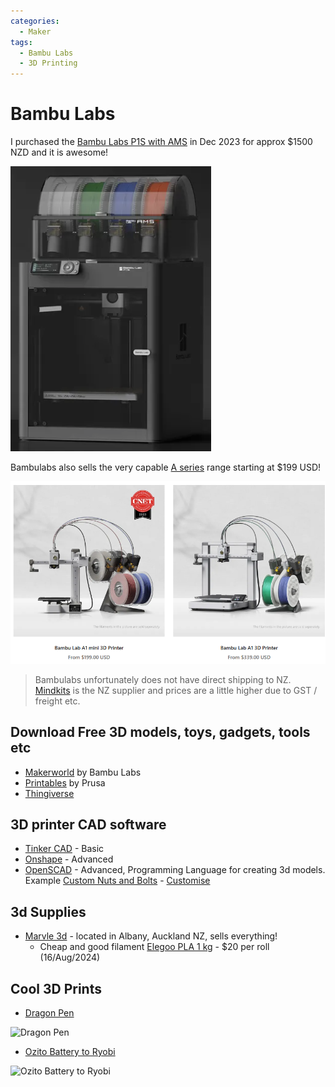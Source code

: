 ```yaml
---
categories:
  - Maker
tags:
  - Bambu Labs
  - 3D Printing
---
```


# Bambu Labs

I purchased the [Bambu Labs P1S with AMS](https://store.bambulab.com/products/p1s) in Dec 2023 for approx $1500 NZD and it is awesome!

![Bambu Labs P1S with AMS](/assets/posts/2024/BambuLabsP1S.png)

Bambulabs also sells the very capable [A series](https://store.bambulab.com/collections/a1-series) range starting at $199 USD!

![Bambu Labs A Series](/assets/posts/2024/BambuLabsASeries.png)

> Bambulabs unfortunately does not have direct shipping to NZ. [Mindkits](https://www.mindkits.co.nz/Bambu-Lab.aspx) is the NZ supplier and prices are a little higher due to GST / freight etc. 

## Download Free 3D models, toys, gadgets, tools etc

* [Makerworld](https://makerworld.com/en) by Bambu Labs
* [Printables](https://www.printables.com/model) by Prusa
* [Thingiverse](https://www.thingiverse.com/)

## 3D printer CAD software

* [Tinker CAD](https://www.tinkercad.com/dashboard) - Basic
* [Onshape](https://www.onshape.com/) - Advanced
* [OpenSCAD](https://openscad.org/) - Advanced, Programming Language for creating 3d models. Example [Custom Nuts and Bolts](https://makerworld.com/en/models/55381?from=search#profileId-92739) - [Customise](https://makerworld.com/en/makerlab/parametricModelMaker?designId=55381&exp=1723675326&from=model_page&key=ace1ef1f0748c342b66e3187a6925cdc&modelName=Nut_Job.scad&scadUrl=https%3A%2F%2Fmakerworld.bblmw.com%2Fmakerworld%2Fmodel%2FUS79a079d21d2c51%2Fmsfile%2F2023-11-03_1fca686dcef6a.scad%3Fat%3D1723675026&uid=1903861366&unikey=ac1c5fb9-4e3f-422d-ad10-ef96cc2f5312)

## 3d Supplies

* [Marvle 3d](https://marvle3d.co.nz/) - located in Albany, Auckland NZ, sells everything! 
  * Cheap and good filament [Elegoo PLA 1 kg](https://marvle3d.co.nz/pla-/2508-2499--promo-elegoo-pla-filament-175mm-colored-1kgroll-8605042605972.html#/5-colors-grey) - $20 per roll (16/Aug/2024)

## Cool 3D Prints

* [Dragon Pen](https://makerworld.com/en/models/129985?from=search#profileId-140982)

![Dragon Pen](https://makerworld.bblmw.com/makerworld/draft/447259/2024-01-14_32912a7a11a96.jpg?image_process=format,webp)

* [Ozito Battery to Ryobi](https://www.printables.com/model/200302-ozito-battery-to-ryobi-skin)

![Ozito Battery to Ryobi](https://media.printables.com/media/prints/200302/images/1845753_002ca85c-c03c-4cad-b851-8e1ae8d6a9c8/thumbs/inside/1600x1200/jpg/20-2.webp)
